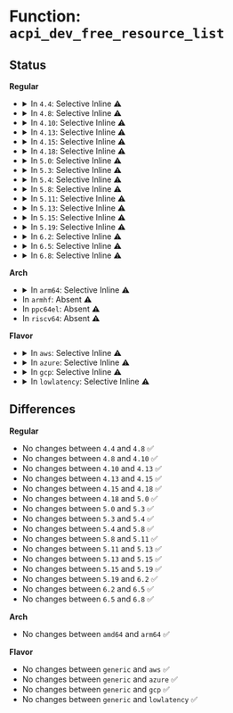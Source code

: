 # Function: <code>acpi_dev_free_resource_list</code>

## Status
<b>Regular</b>
<ul>
<li>
<details>
<summary>In <code>4.4</code>: Selective Inline ⚠️</summary>

```c
void acpi_dev_free_resource_list(struct list_head *list);
```

**Collision:** Unique Global

**Inline:** Selective

**Transformation:** False

**Instances:**

```
In drivers/acpi/resource.c (ffffffff8148192f)
Location: drivers/acpi/resource.c:452
Inline: True
Direct callers:
  - drivers/gpio/gpiolib-acpi.c:acpi_gpio_count
  - drivers/acpi/scan.c:acpi_default_enumeration
  - drivers/acpi/acpi_lpss.c:acpi_lpss_create_device
  - drivers/dma/acpi-dma.c:acpi_dma_request_slave_chan_by_index
  - drivers/dma/acpi-dma.c:acpi_dma_controller_register
  - drivers/dma/acpi-dma.c:acpi_dma_controller_register
  - drivers/char/tpm/tpm_tis.c:tpm_tis_acpi_init
  - drivers/spi/spi.c:acpi_spi_add_device
  - drivers/i2c/i2c-core.c:acpi_i2c_add_device
  - drivers/i2c/i2c-core.c:acpi_i2c_add_device
```
**Symbols:**

```
ffffffff8148192f-ffffffff8148193f: acpi_dev_free_resource_list (STB_GLOBAL)
```
</details>
</li>
<li>
<details>
<summary>In <code>4.8</code>: Selective Inline ⚠️</summary>

```c
void acpi_dev_free_resource_list(struct list_head *list);
```

**Collision:** Unique Global

**Inline:** Selective

**Transformation:** False

**Instances:**

```
In drivers/acpi/resource.c (ffffffff814d0425)
Location: drivers/acpi/resource.c:490
Inline: True
Direct callers:
  - drivers/gpio/gpiolib-acpi.c:acpi_gpio_count
  - drivers/acpi/acpi_lpss.c:acpi_lpss_create_device
  - drivers/dma/acpi-dma.c:acpi_dma_request_slave_chan_by_index
  - drivers/dma/acpi-dma.c:acpi_dma_controller_register
  - drivers/dma/acpi-dma.c:acpi_dma_controller_register
  - drivers/char/tpm/tpm_tis.c:tpm_tis_acpi_init
  - drivers/i2c/i2c-core.c:acpi_i2c_get_info
  - drivers/i2c/i2c-core.c:acpi_i2c_get_info
```
**Symbols:**

```
ffffffff814d0425-ffffffff814d0435: acpi_dev_free_resource_list (STB_GLOBAL)
```
</details>
</li>
<li>
<details>
<summary>In <code>4.10</code>: Selective Inline ⚠️</summary>

```c
void acpi_dev_free_resource_list(struct list_head *list);
```

**Collision:** Unique Global

**Inline:** Selective

**Transformation:** False

**Instances:**

```
In drivers/acpi/resource.c (ffffffff814f29a5)
Location: drivers/acpi/resource.c:506
Inline: True
Inline callers:
  - drivers/acpi/resource.c:acpi_res_consumer_cb
Direct callers:
  - drivers/gpio/gpiolib-acpi.c:acpi_gpio_count
  - drivers/acpi/acpi_lpss.c:acpi_lpss_create_device
  - drivers/dma/acpi-dma.c:acpi_dma_request_slave_chan_by_index
  - drivers/dma/acpi-dma.c:acpi_dma_controller_register
  - drivers/dma/acpi-dma.c:acpi_dma_controller_register
  - drivers/char/tpm/tpm_tis.c:tpm_tis_acpi_init
  - drivers/i2c/i2c-core.c:i2c_acpi_get_info
  - drivers/i2c/i2c-core.c:i2c_acpi_do_lookup
```
**Symbols:**

```
ffffffff814f238f-ffffffff814f239f: acpi_dev_free_resource_list (STB_GLOBAL)
```
</details>
</li>
<li>
<details>
<summary>In <code>4.13</code>: Selective Inline ⚠️</summary>

```c
void acpi_dev_free_resource_list(struct list_head *list);
```

**Collision:** Unique Global

**Inline:** Selective

**Transformation:** False

**Instances:**

```
In drivers/acpi/resource.c (ffffffff815005bf)
Location: drivers/acpi/resource.c:506
Inline: True
Inline callers:
  - drivers/acpi/resource.c:acpi_res_consumer_cb
Direct callers:
  - drivers/gpio/gpiolib-acpi.c:acpi_gpio_count
  - drivers/acpi/scan.c:acpi_init_device_object
  - drivers/acpi/acpi_lpss.c:acpi_lpss_create_device
  - drivers/dma/acpi-dma.c:acpi_dma_request_slave_chan_by_index
  - drivers/dma/acpi-dma.c:acpi_dma_controller_register
  - drivers/dma/acpi-dma.c:acpi_dma_controller_register
  - drivers/i2c/i2c-core-acpi.c:i2c_acpi_new_device
  - drivers/i2c/i2c-core-acpi.c:i2c_acpi_get_info
  - drivers/i2c/i2c-core-acpi.c:i2c_acpi_do_lookup
```
**Symbols:**

```
ffffffff814ffcf0-ffffffff814ffd00: acpi_dev_free_resource_list (STB_GLOBAL)
```
</details>
</li>
<li>
<details>
<summary>In <code>4.15</code>: Selective Inline ⚠️</summary>

```c
void acpi_dev_free_resource_list(struct list_head *list);
```

**Collision:** Unique Global

**Inline:** Selective

**Transformation:** False

**Instances:**

```
In drivers/acpi/resource.c (ffffffff815427b6)
Location: drivers/acpi/resource.c:507
Inline: True
Inline callers:
  - drivers/acpi/resource.c:acpi_res_consumer_cb
Direct callers:
  - drivers/gpio/gpiolib-acpi.c:acpi_gpio_count
  - drivers/acpi/scan.c:acpi_init_device_object
  - drivers/acpi/scan.c:acpi_dma_get_range
  - drivers/acpi/scan.c:acpi_dma_get_range
  - drivers/acpi/scan.c:acpi_dma_get_range
  - drivers/acpi/acpi_lpss.c:acpi_lpss_create_device
  - drivers/dma/acpi-dma.c:acpi_dma_controller_register
  - drivers/dma/acpi-dma.c:acpi_dma_controller_register
  - drivers/i2c/i2c-core-acpi.c:i2c_acpi_new_device
  - drivers/i2c/i2c-core-acpi.c:i2c_acpi_get_info
  - drivers/i2c/i2c-core-acpi.c:i2c_acpi_do_lookup
```
**Symbols:**

```
ffffffff81541ea0-ffffffff81541eb0: acpi_dev_free_resource_list (STB_GLOBAL)
```
</details>
</li>
<li>
<details>
<summary>In <code>4.18</code>: Selective Inline ⚠️</summary>

```c
void acpi_dev_free_resource_list(struct list_head *list);
```

**Collision:** Unique Global

**Inline:** Selective

**Transformation:** False

**Instances:**

```
In drivers/acpi/resource.c (ffffffff81578716)
Location: drivers/acpi/resource.c:507
Inline: True
Inline callers:
  - drivers/acpi/resource.c:acpi_res_consumer_cb
Direct callers:
  - drivers/gpio/gpiolib-acpi.c:acpi_gpio_count
  - drivers/acpi/scan.c:acpi_init_device_object
  - drivers/acpi/scan.c:acpi_dma_get_range
  - drivers/acpi/scan.c:acpi_dma_get_range
  - drivers/acpi/acpi_lpss.c:acpi_lpss_create_device
  - drivers/acpi/acpi_apd.c:st_misc_setup
  - drivers/dma/acpi-dma.c:acpi_dma_controller_register
  - drivers/dma/acpi-dma.c:acpi_dma_controller_register
  - drivers/char/tpm/tpm_crb.c:crb_acpi_add
  - drivers/i2c/i2c-core-acpi.c:i2c_acpi_new_device
  - drivers/i2c/i2c-core-acpi.c:i2c_acpi_get_info
  - drivers/i2c/i2c-core-acpi.c:i2c_acpi_do_lookup
```
**Symbols:**

```
ffffffff81577df0-ffffffff81577e00: acpi_dev_free_resource_list (STB_GLOBAL)
```
</details>
</li>
<li>
<details>
<summary>In <code>5.0</code>: Selective Inline ⚠️</summary>

```c
void acpi_dev_free_resource_list(struct list_head *list);
```

**Collision:** Unique Global

**Inline:** Selective

**Transformation:** False

**Instances:**

```
In drivers/acpi/resource.c (ffffffff81590366)
Location: drivers/acpi/resource.c:507
Inline: True
Inline callers:
  - drivers/acpi/resource.c:acpi_res_consumer_cb
Direct callers:
  - drivers/gpio/gpiolib-acpi.c:acpi_gpio_count
  - drivers/acpi/scan.c:acpi_init_device_object
  - drivers/acpi/scan.c:acpi_dma_get_range
  - drivers/acpi/scan.c:acpi_dma_get_range
  - drivers/acpi/acpi_lpss.c:acpi_lpss_create_device
  - drivers/acpi/acpi_apd.c:st_misc_setup
  - drivers/dma/acpi-dma.c:acpi_dma_controller_register
  - drivers/dma/acpi-dma.c:acpi_dma_controller_register
  - drivers/char/tpm/tpm_crb.c:crb_acpi_add
  - drivers/i2c/i2c-core-acpi.c:i2c_acpi_new_device
  - drivers/i2c/i2c-core-acpi.c:i2c_acpi_get_info
  - drivers/i2c/i2c-core-acpi.c:i2c_acpi_do_lookup
```
**Symbols:**

```
ffffffff8158fa50-ffffffff8158fa60: acpi_dev_free_resource_list (STB_GLOBAL)
```
</details>
</li>
<li>
<details>
<summary>In <code>5.3</code>: Selective Inline ⚠️</summary>

```c
void acpi_dev_free_resource_list(struct list_head *list);
```

**Collision:** Unique Global

**Inline:** Selective

**Transformation:** False

**Instances:**

```
In drivers/acpi/resource.c (ffffffff815c1146)
Location: drivers/acpi/resource.c:499
Inline: True
Inline callers:
  - drivers/acpi/resource.c:acpi_res_consumer_cb
Direct callers:
  - drivers/gpio/gpiolib-acpi.c:acpi_gpio_count
  - drivers/acpi/scan.c:acpi_init_device_object
  - drivers/acpi/scan.c:acpi_dma_get_range
  - drivers/acpi/acpi_lpss.c:acpi_lpss_create_device
  - drivers/acpi/acpi_apd.c:st_misc_setup
  - drivers/dma/acpi-dma.c:acpi_dma_controller_register
  - drivers/dma/acpi-dma.c:acpi_dma_controller_register
  - drivers/char/tpm/tpm_crb.c:crb_map_io
  - drivers/spi/spi.c:acpi_register_spi_device
  - drivers/i2c/i2c-core-acpi.c:i2c_acpi_new_device
  - drivers/i2c/i2c-core-acpi.c:i2c_acpi_get_irq
  - drivers/i2c/i2c-core-acpi.c:i2c_acpi_do_lookup
```
**Symbols:**

```
ffffffff815c08a0-ffffffff815c08b0: acpi_dev_free_resource_list (STB_GLOBAL)
```
</details>
</li>
<li>
<details>
<summary>In <code>5.4</code>: Selective Inline ⚠️</summary>

```c
void acpi_dev_free_resource_list(struct list_head *list);
```

**Collision:** Unique Global

**Inline:** Selective

**Transformation:** False

**Instances:**

```
In drivers/acpi/resource.c (ffffffff815e2406)
Location: drivers/acpi/resource.c:499
Inline: True
Inline callers:
  - drivers/acpi/resource.c:acpi_res_consumer_cb
Direct callers:
  - drivers/gpio/gpiolib-acpi.c:acpi_gpio_count
  - drivers/acpi/scan.c:acpi_init_device_object
  - drivers/acpi/scan.c:acpi_dma_get_range
  - drivers/acpi/acpi_lpss.c:acpi_lpss_create_device
  - drivers/acpi/acpi_apd.c:st_misc_setup
  - drivers/dma/acpi-dma.c:acpi_dma_controller_register
  - drivers/dma/acpi-dma.c:acpi_dma_controller_register
  - drivers/char/tpm/tpm_crb.c:crb_map_io
  - drivers/spi/spi.c:acpi_register_spi_device
  - drivers/i2c/i2c-core-acpi.c:i2c_acpi_new_device
  - drivers/i2c/i2c-core-acpi.c:i2c_acpi_get_irq
  - drivers/i2c/i2c-core-acpi.c:i2c_acpi_do_lookup
```
**Symbols:**

```
ffffffff815e1b60-ffffffff815e1b70: acpi_dev_free_resource_list (STB_GLOBAL)
```
</details>
</li>
<li>
<details>
<summary>In <code>5.8</code>: Selective Inline ⚠️</summary>

```c
void acpi_dev_free_resource_list(struct list_head *list);
```

**Collision:** Unique Global

**Inline:** Selective

**Transformation:** False

**Instances:**

```
In drivers/acpi/resource.c (ffffffff8168ce03)
Location: drivers/acpi/resource.c:499
Inline: True
Inline callers:
  - drivers/acpi/resource.c:acpi_dev_consumes_res
  - drivers/acpi/resource.c:acpi_dev_get_dma_resources
Direct callers:
  - drivers/gpio/gpiolib-acpi.c:acpi_gpio_count
  - drivers/acpi/scan.c:acpi_device_enumeration_by_parent
  - drivers/acpi/scan.c:acpi_dma_get_range
  - drivers/acpi/acpi_lpss.c:acpi_lpss_create_device
  - drivers/acpi/acpi_apd.c:st_misc_setup
  - drivers/dma/acpi-dma.c:acpi_dma_parse_resource_group
  - drivers/dma/acpi-dma.c:acpi_dma_parse_resource_group
  - drivers/tty/serdev/core.c:acpi_serdev_check_resources
  - drivers/char/tpm/tpm_crb.c:crb_map_io
  - drivers/spi/spi.c:acpi_register_spi_device
  - drivers/i2c/i2c-core-acpi.c:i2c_acpi_new_device
  - drivers/i2c/i2c-core-acpi.c:i2c_acpi_get_irq
  - drivers/i2c/i2c-core-acpi.c:i2c_acpi_do_lookup
```
**Symbols:**

```
ffffffff8168cab0-ffffffff8168cac0: acpi_dev_free_resource_list (STB_GLOBAL)
```
</details>
</li>
<li>
<details>
<summary>In <code>5.11</code>: Selective Inline ⚠️</summary>

```c
void acpi_dev_free_resource_list(struct list_head *list);
```

**Collision:** Unique Global

**Inline:** Selective

**Transformation:** False

**Instances:**

```
In drivers/acpi/resource.c (ffffffff816aab03)
Location: drivers/acpi/resource.c:492
Inline: True
Inline callers:
  - drivers/acpi/resource.c:acpi_dev_consumes_res
  - drivers/acpi/resource.c:acpi_dev_get_dma_resources
Direct callers:
  - drivers/gpio/gpiolib-acpi.c:acpi_gpio_count
  - drivers/acpi/scan.c:acpi_device_enumeration_by_parent
  - drivers/acpi/scan.c:acpi_dma_get_range
  - drivers/acpi/acpi_lpss.c:acpi_lpss_create_device
  - drivers/acpi/acpi_apd.c:fch_misc_setup
  - drivers/dma/acpi-dma.c:acpi_dma_request_slave_chan_by_index
  - drivers/dma/acpi-dma.c:acpi_dma_parse_resource_group
  - drivers/dma/acpi-dma.c:acpi_dma_parse_resource_group
  - drivers/tty/serdev/core.c:acpi_serdev_check_resources
  - drivers/char/tpm/tpm_crb.c:crb_map_io
  - drivers/spi/spi.c:acpi_register_spi_device
  - drivers/i2c/i2c-core-acpi.c:i2c_acpi_new_device
  - drivers/i2c/i2c-core-acpi.c:i2c_acpi_get_irq
  - drivers/i2c/i2c-core-acpi.c:i2c_acpi_do_lookup
```
**Symbols:**

```
ffffffff816aa7b0-ffffffff816aa7c0: acpi_dev_free_resource_list (STB_GLOBAL)
```
</details>
</li>
<li>
<details>
<summary>In <code>5.13</code>: Selective Inline ⚠️</summary>

```c
void acpi_dev_free_resource_list(struct list_head *list);
```

**Collision:** Unique Global

**Inline:** Selective

**Transformation:** False

**Instances:**

```
In drivers/acpi/resource.c (ffffffff8168d41e)
Location: drivers/acpi/resource.c:537
Inline: True
Inline callers:
  - drivers/acpi/resource.c:acpi_res_consumer_cb
  - drivers/acpi/resource.c:acpi_dev_get_dma_resources
Direct callers:
  - drivers/gpio/gpiolib-acpi.c:acpi_gpio_count
  - drivers/acpi/scan.c:acpi_init_device_object
  - drivers/acpi/scan.c:acpi_dma_get_range
  - drivers/acpi/acpi_lpss.c:acpi_lpss_create_device
  - drivers/acpi/acpi_apd.c:fch_misc_setup
  - drivers/dma/acpi-dma.c:acpi_dma_request_slave_chan_by_index
  - drivers/dma/acpi-dma.c:acpi_dma_parse_resource_group
  - drivers/dma/acpi-dma.c:acpi_dma_parse_resource_group
  - drivers/tty/serdev/core.c:acpi_serdev_add_device
  - drivers/char/tpm/tpm_crb.c:crb_map_io
  - drivers/spi/spi.c:acpi_register_spi_device
  - drivers/i2c/i2c-core-acpi.c:i2c_acpi_new_device
  - drivers/i2c/i2c-core-acpi.c:i2c_acpi_get_irq
  - drivers/i2c/i2c-core-acpi.c:i2c_acpi_do_lookup
```
**Symbols:**

```
ffffffff8168d030-ffffffff8168d040: acpi_dev_free_resource_list (STB_GLOBAL)
```
</details>
</li>
<li>
<details>
<summary>In <code>5.15</code>: Selective Inline ⚠️</summary>

```c
void acpi_dev_free_resource_list(struct list_head *list);
```

**Collision:** Unique Global

**Inline:** Selective

**Transformation:** False

**Instances:**

```
In drivers/acpi/resource.c (ffffffff81702c4e)
Location: drivers/acpi/resource.c:544
Inline: True
Inline callers:
  - drivers/acpi/resource.c:acpi_res_consumer_cb
  - drivers/acpi/resource.c:acpi_dev_get_dma_resources
Direct callers:
  - drivers/gpio/gpiolib-acpi.c:acpi_gpio_count
  - drivers/acpi/scan.c:acpi_init_device_object
  - drivers/acpi/scan.c:acpi_dma_get_range
  - drivers/acpi/acpi_lpss.c:acpi_lpss_create_device
  - drivers/acpi/acpi_apd.c:fch_misc_setup
  - drivers/dma/acpi-dma.c:acpi_dma_request_slave_chan_by_index
  - drivers/dma/acpi-dma.c:acpi_dma_parse_resource_group
  - drivers/dma/acpi-dma.c:acpi_dma_parse_resource_group
  - drivers/tty/serdev/core.c:acpi_serdev_add_device
  - drivers/char/tpm/tpm_crb.c:crb_map_io
  - drivers/spi/spi.c:acpi_register_spi_device
  - drivers/i2c/i2c-core-acpi.c:i2c_acpi_new_device
  - drivers/i2c/i2c-core-acpi.c:i2c_acpi_get_irq
  - drivers/i2c/i2c-core-acpi.c:i2c_acpi_do_lookup
  - drivers/i2c/i2c-core-acpi.c:i2c_acpi_client_count
```
**Symbols:**

```
ffffffff81702860-ffffffff81702870: acpi_dev_free_resource_list (STB_GLOBAL)
```
</details>
</li>
<li>
<details>
<summary>In <code>5.19</code>: Selective Inline ⚠️</summary>

```c
void acpi_dev_free_resource_list(struct list_head *list);
```

**Collision:** Unique Global

**Inline:** Selective

**Transformation:** False

**Instances:**

```
In drivers/acpi/resource.c (ffffffff81830c01)
Location: drivers/acpi/resource.c:544
Inline: True
Inline callers:
  - drivers/acpi/resource.c:acpi_res_consumer_cb
  - drivers/acpi/resource.c:acpi_dev_get_dma_resources
Direct callers:
  - drivers/gpio/gpiolib-acpi.c:acpi_gpio_count
  - drivers/acpi/scan.c:acpi_init_device_object
  - drivers/acpi/scan.c:acpi_dma_get_range
  - drivers/acpi/acpi_lpss.c:acpi_lpss_create_device
  - drivers/acpi/acpi_apd.c:fch_misc_setup
  - drivers/acpi/acpi_platform.c:acpi_create_platform_device
  - drivers/acpi/acpi_platform.c:acpi_create_platform_device
  - drivers/dma/acpi-dma.c:acpi_dma_request_slave_chan_by_index
  - drivers/dma/acpi-dma.c:acpi_dma_parse_resource_group
  - drivers/dma/acpi-dma.c:acpi_dma_parse_resource_group
  - drivers/tty/serdev/core.c:acpi_serdev_add_device
  - drivers/char/tpm/tpm_crb.c:crb_map_io
  - drivers/spi/spi.c:acpi_spi_device_alloc
  - drivers/spi/spi.c:acpi_spi_count_resources
  - drivers/i2c/i2c-core-acpi.c:i2c_acpi_new_device_by_fwnode
  - drivers/i2c/i2c-core-acpi.c:i2c_acpi_get_irq
  - drivers/i2c/i2c-core-acpi.c:i2c_acpi_do_lookup
  - drivers/i2c/i2c-core-acpi.c:i2c_acpi_client_count
```
**Symbols:**

```
ffffffff81830960-ffffffff81830976: acpi_dev_free_resource_list (STB_GLOBAL)
```
</details>
</li>
<li>
<details>
<summary>In <code>6.2</code>: Selective Inline ⚠️</summary>

```c
void acpi_dev_free_resource_list(struct list_head *list);
```

**Collision:** Unique Global

**Inline:** Selective

**Transformation:** False

**Instances:**

```
In drivers/acpi/resource.c (ffffffff81963d91)
Location: drivers/acpi/resource.c:661
Inline: True
Inline callers:
  - drivers/acpi/resource.c:acpi_res_consumer_cb
  - drivers/acpi/resource.c:acpi_dev_get_memory_resources
  - drivers/acpi/resource.c:acpi_dev_get_dma_resources
Direct callers:
  - drivers/gpio/gpiolib-acpi.c:acpi_gpio_count
  - drivers/acpi/scan.c:acpi_init_device_object
  - drivers/acpi/scan.c:acpi_dma_get_range
  - drivers/acpi/acpi_lpss.c:acpi_lpss_create_device
  - drivers/acpi/acpi_apd.c:fch_misc_setup
  - drivers/acpi/acpi_platform.c:acpi_create_platform_device
  - drivers/acpi/acpi_platform.c:acpi_create_platform_device
  - drivers/dma/acpi-dma.c:acpi_dma_request_slave_chan_by_index
  - drivers/dma/acpi-dma.c:acpi_dma_parse_resource_group
  - drivers/dma/acpi-dma.c:acpi_dma_parse_resource_group
  - drivers/tty/serdev/core.c:acpi_serdev_add_device
  - drivers/char/tpm/tpm_crb.c:crb_map_io
  - drivers/spi/spi.c:acpi_spi_device_alloc
  - drivers/spi/spi.c:acpi_spi_count_resources
  - drivers/i2c/i2c-core-acpi.c:i2c_acpi_new_device_by_fwnode
  - drivers/i2c/i2c-core-acpi.c:i2c_acpi_get_irq
  - drivers/i2c/i2c-core-acpi.c:i2c_acpi_do_lookup
  - drivers/i2c/i2c-core-acpi.c:i2c_acpi_client_count
```
**Symbols:**

```
ffffffff81963ac0-ffffffff81963ad6: acpi_dev_free_resource_list (STB_GLOBAL)
```
</details>
</li>
<li>
<details>
<summary>In <code>6.5</code>: Selective Inline ⚠️</summary>

```c
void acpi_dev_free_resource_list(struct list_head *list);
```

**Collision:** Unique Global

**Inline:** Selective

**Transformation:** False

**Instances:**

```
In drivers/acpi/resource.c (ffffffff819aa231)
Location: drivers/acpi/resource.c:702
Inline: True
Inline callers:
  - drivers/acpi/resource.c:acpi_res_consumer_cb
  - drivers/acpi/resource.c:acpi_dev_get_memory_resources
  - drivers/acpi/resource.c:acpi_dev_get_dma_resources
Direct callers:
  - drivers/gpio/gpiolib-acpi.c:acpi_gpio_count
  - drivers/acpi/scan.c:acpi_init_device_object
  - drivers/acpi/scan.c:acpi_dma_get_range
  - drivers/acpi/acpi_lpss.c:acpi_lpss_create_device
  - drivers/acpi/acpi_apd.c:fch_misc_setup
  - drivers/acpi/acpi_platform.c:acpi_create_platform_device
  - drivers/acpi/acpi_platform.c:acpi_create_platform_device
  - drivers/dma/acpi-dma.c:acpi_dma_request_slave_chan_by_index
  - drivers/dma/acpi-dma.c:acpi_dma_parse_resource_group
  - drivers/dma/acpi-dma.c:acpi_dma_parse_resource_group
  - drivers/tty/serdev/core.c:acpi_serdev_add_device
  - drivers/char/tpm/tpm_crb.c:crb_map_io
  - drivers/spi/spi.c:acpi_spi_device_alloc
  - drivers/spi/spi.c:acpi_spi_count_resources
  - drivers/i2c/i2c-core-acpi.c:i2c_acpi_new_device_by_fwnode
  - drivers/i2c/i2c-core-acpi.c:i2c_acpi_get_irq
  - drivers/i2c/i2c-core-acpi.c:i2c_acpi_do_lookup
  - drivers/i2c/i2c-core-acpi.c:i2c_acpi_client_count
```
**Symbols:**

```
ffffffff819a9f60-ffffffff819a9f76: acpi_dev_free_resource_list (STB_GLOBAL)
```
</details>
</li>
<li>
<details>
<summary>In <code>6.8</code>: Selective Inline ⚠️</summary>

```c
void acpi_dev_free_resource_list(struct list_head *list);
```

**Collision:** Unique Global

**Inline:** Selective

**Transformation:** False

**Instances:**

```
In drivers/acpi/resource.c (ffffffff819f44c1)
Location: drivers/acpi/resource.c:765
Inline: True
Inline callers:
  - drivers/acpi/resource.c:acpi_res_consumer_cb
  - drivers/acpi/resource.c:acpi_dev_get_memory_resources
  - drivers/acpi/resource.c:acpi_dev_get_dma_resources
Direct callers:
  - drivers/gpio/gpiolib-acpi.c:acpi_gpio_count
  - drivers/acpi/scan.c:acpi_init_device_object
  - drivers/acpi/scan.c:acpi_dma_get_range
  - drivers/acpi/acpi_lpss.c:acpi_lpss_create_device
  - drivers/acpi/acpi_apd.c:fch_misc_setup
  - drivers/acpi/acpi_platform.c:acpi_create_platform_device
  - drivers/acpi/acpi_platform.c:acpi_create_platform_device
  - drivers/dma/acpi-dma.c:acpi_dma_request_slave_chan_by_index
  - drivers/dma/acpi-dma.c:acpi_dma_parse_resource_group
  - drivers/dma/acpi-dma.c:acpi_dma_parse_resource_group
  - drivers/tty/serdev/core.c:acpi_serdev_add_device
  - drivers/char/tpm/tpm_crb.c:crb_map_io
  - drivers/spi/spi.c:acpi_spi_device_alloc
  - drivers/spi/spi.c:acpi_spi_count_resources
  - drivers/i2c/i2c-core-acpi.c:i2c_acpi_new_device_by_fwnode
  - drivers/i2c/i2c-core-acpi.c:i2c_acpi_get_irq
  - drivers/i2c/i2c-core-acpi.c:i2c_acpi_do_lookup
  - drivers/i2c/i2c-core-acpi.c:i2c_acpi_client_count
```
**Symbols:**

```
ffffffff819f41f0-ffffffff819f4206: acpi_dev_free_resource_list (STB_GLOBAL)
```
</details>
</li>
</ul>
<b>Arch</b>
<ul>
<li>
<details>
<summary>In <code>arm64</code>: Selective Inline ⚠️</summary>

```c
void acpi_dev_free_resource_list(struct list_head *list);
```

**Collision:** Unique Global

**Inline:** Selective

**Transformation:** False

**Instances:**

```
In drivers/acpi/resource.c (ffff80001076eddc)
Location: drivers/acpi/resource.c:499
Inline: True
Inline callers:
  - drivers/acpi/resource.c:acpi_res_consumer_cb
Direct callers:
  - drivers/bus/hisi_lpc.c:hisi_lpc_acpi_probe
  - drivers/bus/hisi_lpc.c:hisi_lpc_acpi_probe
  - drivers/bus/hisi_lpc.c:hisi_lpc_acpi_probe
  - drivers/gpio/gpiolib-acpi.c:acpi_gpio_count
  - drivers/pci/pci-acpi.c:acpi_get_rc_resources
  - drivers/pci/controller/pci-xgene.c:xgene_pcie_ecam_init
  - drivers/acpi/scan.c:acpi_init_device_object
  - drivers/acpi/scan.c:acpi_dma_get_range
  - drivers/acpi/scan.c:acpi_dma_get_range
  - drivers/dma/acpi-dma.c:acpi_dma_controller_register
  - drivers/dma/acpi-dma.c:acpi_dma_controller_register
  - drivers/char/tpm/tpm_crb.c:crb_map_io
  - drivers/spi/spi.c:acpi_register_spi_device
  - drivers/i2c/i2c-core-acpi.c:i2c_acpi_new_device
  - drivers/i2c/i2c-core-acpi.c:i2c_acpi_get_irq
  - drivers/i2c/i2c-core-acpi.c:i2c_acpi_do_lookup
  - drivers/perf/xgene_pmu.c:acpi_pmu_dev_add
```
**Symbols:**

```
ffff80001076e370-ffff80001076e39c: acpi_dev_free_resource_list (STB_GLOBAL)
```
</details>
</li>
<li>
In <code>armhf</code>: Absent ⚠️
</li>
<li>
In <code>ppc64el</code>: Absent ⚠️
</li>
<li>
In <code>riscv64</code>: Absent ⚠️
</li>
</ul>
<b>Flavor</b>
<ul>
<li>
<details>
<summary>In <code>aws</code>: Selective Inline ⚠️</summary>

```c
void acpi_dev_free_resource_list(struct list_head *list);
```

**Collision:** Unique Global

**Inline:** Selective

**Transformation:** False

**Instances:**

```
In drivers/acpi/resource.c (ffffffff815d46c6)
Location: drivers/acpi/resource.c:499
Inline: True
Inline callers:
  - drivers/acpi/resource.c:acpi_res_consumer_cb
Direct callers:
  - drivers/gpio/gpiolib-acpi.c:acpi_gpio_count
  - drivers/acpi/scan.c:acpi_init_device_object
  - drivers/acpi/scan.c:acpi_dma_get_range
  - drivers/dma/acpi-dma.c:acpi_dma_controller_register
  - drivers/dma/acpi-dma.c:acpi_dma_controller_register
  - drivers/char/tpm/tpm_crb.c:crb_map_io
  - drivers/spi/spi.c:acpi_register_spi_device
```
**Symbols:**

```
ffffffff815d3e20-ffffffff815d3e30: acpi_dev_free_resource_list (STB_GLOBAL)
```
</details>
</li>
<li>
<details>
<summary>In <code>azure</code>: Selective Inline ⚠️</summary>

```c
void acpi_dev_free_resource_list(struct list_head *list);
```

**Collision:** Unique Global

**Inline:** Selective

**Transformation:** False

**Instances:**

```
In drivers/acpi/resource.c (ffffffff815be286)
Location: drivers/acpi/resource.c:499
Inline: True
Inline callers:
  - drivers/acpi/resource.c:acpi_res_consumer_cb
Direct callers:
  - drivers/gpio/gpiolib-acpi.c:acpi_gpio_count
  - drivers/acpi/scan.c:acpi_init_device_object
  - drivers/acpi/scan.c:acpi_dma_get_range
  - drivers/acpi/acpi_lpss.c:acpi_lpss_create_device
  - drivers/acpi/acpi_apd.c:st_misc_setup
  - drivers/dma/acpi-dma.c:acpi_dma_controller_register
  - drivers/dma/acpi-dma.c:acpi_dma_controller_register
  - drivers/char/tpm/tpm_crb.c:crb_map_io
  - drivers/spi/spi.c:acpi_register_spi_device
```
**Symbols:**

```
ffffffff815bd9e0-ffffffff815bd9f0: acpi_dev_free_resource_list (STB_GLOBAL)
```
</details>
</li>
<li>
<details>
<summary>In <code>gcp</code>: Selective Inline ⚠️</summary>

```c
void acpi_dev_free_resource_list(struct list_head *list);
```

**Collision:** Unique Global

**Inline:** Selective

**Transformation:** False

**Instances:**

```
In drivers/acpi/resource.c (ffffffff815d66e6)
Location: drivers/acpi/resource.c:499
Inline: True
Inline callers:
  - drivers/acpi/resource.c:acpi_res_consumer_cb
Direct callers:
  - drivers/gpio/gpiolib-acpi.c:acpi_gpio_count
  - drivers/acpi/scan.c:acpi_init_device_object
  - drivers/acpi/scan.c:acpi_dma_get_range
  - drivers/acpi/acpi_lpss.c:acpi_lpss_create_device
  - drivers/acpi/acpi_apd.c:st_misc_setup
  - drivers/dma/acpi-dma.c:acpi_dma_controller_register
  - drivers/dma/acpi-dma.c:acpi_dma_controller_register
  - drivers/char/tpm/tpm_crb.c:crb_map_io
  - drivers/spi/spi.c:acpi_register_spi_device
  - drivers/i2c/i2c-core-acpi.c:i2c_acpi_new_device
  - drivers/i2c/i2c-core-acpi.c:i2c_acpi_get_irq
  - drivers/i2c/i2c-core-acpi.c:i2c_acpi_do_lookup
```
**Symbols:**

```
ffffffff815d5e40-ffffffff815d5e50: acpi_dev_free_resource_list (STB_GLOBAL)
```
</details>
</li>
<li>
<details>
<summary>In <code>lowlatency</code>: Selective Inline ⚠️</summary>

```c
void acpi_dev_free_resource_list(struct list_head *list);
```

**Collision:** Unique Global

**Inline:** Selective

**Transformation:** False

**Instances:**

```
In drivers/acpi/resource.c (ffffffff815f05a6)
Location: drivers/acpi/resource.c:499
Inline: True
Inline callers:
  - drivers/acpi/resource.c:acpi_res_consumer_cb
Direct callers:
  - drivers/gpio/gpiolib-acpi.c:acpi_gpio_count
  - drivers/acpi/scan.c:acpi_init_device_object
  - drivers/acpi/scan.c:acpi_dma_get_range
  - drivers/acpi/acpi_lpss.c:acpi_lpss_create_device
  - drivers/acpi/acpi_apd.c:st_misc_setup
  - drivers/dma/acpi-dma.c:acpi_dma_controller_register
  - drivers/dma/acpi-dma.c:acpi_dma_controller_register
  - drivers/char/tpm/tpm_crb.c:crb_map_io
  - drivers/spi/spi.c:acpi_register_spi_device
  - drivers/i2c/i2c-core-acpi.c:i2c_acpi_new_device
  - drivers/i2c/i2c-core-acpi.c:i2c_acpi_get_irq
  - drivers/i2c/i2c-core-acpi.c:i2c_acpi_do_lookup
```
**Symbols:**

```
ffffffff815efd00-ffffffff815efd10: acpi_dev_free_resource_list (STB_GLOBAL)
```
</details>
</li>
</ul>

## Differences
<b>Regular</b>
<ul>
<li>
No changes between <code>4.4</code> and <code>4.8</code> ✅
</li>
<li>
No changes between <code>4.8</code> and <code>4.10</code> ✅
</li>
<li>
No changes between <code>4.10</code> and <code>4.13</code> ✅
</li>
<li>
No changes between <code>4.13</code> and <code>4.15</code> ✅
</li>
<li>
No changes between <code>4.15</code> and <code>4.18</code> ✅
</li>
<li>
No changes between <code>4.18</code> and <code>5.0</code> ✅
</li>
<li>
No changes between <code>5.0</code> and <code>5.3</code> ✅
</li>
<li>
No changes between <code>5.3</code> and <code>5.4</code> ✅
</li>
<li>
No changes between <code>5.4</code> and <code>5.8</code> ✅
</li>
<li>
No changes between <code>5.8</code> and <code>5.11</code> ✅
</li>
<li>
No changes between <code>5.11</code> and <code>5.13</code> ✅
</li>
<li>
No changes between <code>5.13</code> and <code>5.15</code> ✅
</li>
<li>
No changes between <code>5.15</code> and <code>5.19</code> ✅
</li>
<li>
No changes between <code>5.19</code> and <code>6.2</code> ✅
</li>
<li>
No changes between <code>6.2</code> and <code>6.5</code> ✅
</li>
<li>
No changes between <code>6.5</code> and <code>6.8</code> ✅
</li>
</ul>
<b>Arch</b>
<ul>
<li>
No changes between <code>amd64</code> and <code>arm64</code> ✅
</li>
</ul>
<b>Flavor</b>
<ul>
<li>
No changes between <code>generic</code> and <code>aws</code> ✅
</li>
<li>
No changes between <code>generic</code> and <code>azure</code> ✅
</li>
<li>
No changes between <code>generic</code> and <code>gcp</code> ✅
</li>
<li>
No changes between <code>generic</code> and <code>lowlatency</code> ✅
</li>
</ul>
